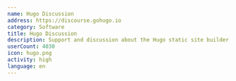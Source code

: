```yaml
---
name: Hugo Discussion
address: https://discourse.gohugo.io
category: Software
title: Hugo Discussion
description: Support and discussion about the Hugo static site builder.
userCount: 4030
icon: hugo.png
activity: high
language: en
---
```

